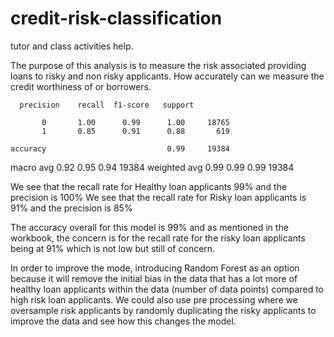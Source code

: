 # credit-risk-classification

tutor and class activities help.

The purpose of this analysis is to measure the risk associated providing loans to risky and non risky applicants.  How accurately can we measure the credit worthiness of or borrowers.

      precision    recall  f1-score   support

           0       1.00      0.99      1.00     18765
           1       0.85      0.91      0.88       619

    accuracy                           0.99     19384
   macro avg       0.92      0.95      0.94     19384
weighted avg       0.99      0.99      0.99     19384


We see that the recall rate for Healthy loan applicants 99% and the precision is 100%
We see that the recall rate for Risky loan applicants is 91% and the precision is 85%

The accuracy overall for this model is 99% and as mentioned in the workbook, the concern is for the recall rate for the risky loan applicants being at 91% which is not low but still of concern.

In order to improve the mode, introducing Random Forest as an option because it will remove the initial bias in the data that has a lot more of healthy loan applicants within the data (number of data points) compared to high risk loan applicants.  We could also use pre processing where we oversample risk applicants by randomly duplicating the risky applicants to improve the data and see how this changes the model.
